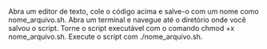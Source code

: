 Abra um editor de texto, cole o código acima e salve-o com um nome como nome_arquivo.sh.
Abra um terminal e navegue até o diretório onde você salvou o script.
Torne o script executável com o comando chmod +x nome_arquivo.sh.
Execute o script com ./nome_arquivo.sh.
